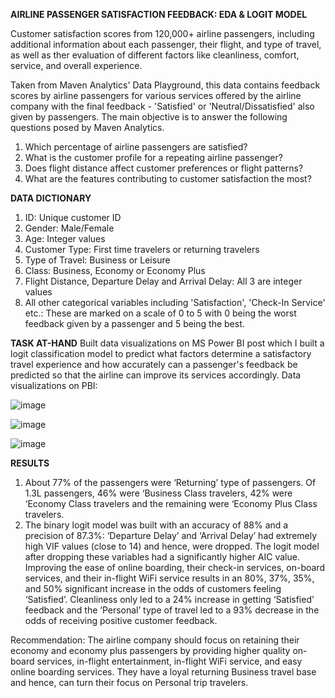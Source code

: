 **AIRLINE PASSENGER SATISFACTION FEEDBACK: EDA & LOGIT MODEL**

Customer satisfaction scores from 120,000+ airline passengers, including additional information about each passenger, their flight, and type of travel, as well as ther evaluation of different factors like cleanliness, comfort, service, and overall experience.

Taken from Maven Analytics' Data Playground, this data contains feedback scores by airline passengers for various services offered by the airline company with the final feedback - 'Satisfied' or 'Neutral/Dissatisfied' also given by passengers. The main objective is to answer the following questions posed by Maven Analytics.
1. Which percentage of airline passengers are satisfied? 
2. What is the customer profile for a repeating airline passenger?
3. Does flight distance affect customer preferences or flight patterns?
4. What are the features contributing to customer satisfaction the most?

**DATA DICTIONARY**
1. ID: Unique customer ID
2. Gender: Male/Female
3. Age: Integer values
4. Customer Type: First time travelers or returning travelers
5. Type of Travel: Business or Leisure
6. Class: Business, Economy or Economy Plus
7. Flight Distance, Departure Delay and Arrival Delay: All 3 are integer values
8. All other categorical variables including 'Satisfaction', 'Check-In Service' etc.: These are marked on a scale of 0 to 5 with 0 being the worst feedback given by a passenger and 5 being the best.

**TASK AT-HAND**
Built data visualizations on MS Power BI post which I built a logit classification model to predict what factors determine a satisfactory travel experience and how accurately can a passenger's feedback be predicted so that the airline can improve its services accordingly. 
Data visualizations on PBI:

![image](https://github.com/tanindatascience/Multivariate-Regression-and-Predictive-Modeling/assets/131387030/1fce2673-f5ac-44ff-be7a-639ed682b983)

![image](https://github.com/tanindatascience/Multivariate-Regression-and-Predictive-Modeling/assets/131387030/51cdf1a9-6dd4-404a-bf4c-26ac8946d15b)

![image](https://github.com/tanindatascience/Multivariate-Regression-and-Predictive-Modeling/assets/131387030/65a45300-d8a8-464a-ad6b-cf01f75293a5)

**RESULTS**
1. About 77% of the passengers were ‘Returning’ type of passengers. Of 1.3L passengers, 46% were ‘Business Class travelers, 42% were ‘Economy Class travelers and the remaining were ‘Economy Plus Class travelers. 
2. The binary logit model was built with an accuracy of 88% and a precision of 87.3%:
‘Departure Delay’ and ‘Arrival Delay’ had extremely high VIF values (close to 14) and hence, were dropped. The logit model after dropping these variables had a significantly higher AIC value. Improving the ease of online boarding, their check-in services, on-board services, and their in-flight WiFi service results in an 80%, 37%, 35%, and 50% significant increase in the odds of customers feeling ‘Satisfied’. Cleanliness only led to a 24% increase in getting ‘Satisfied’ feedback and the ‘Personal’ type of travel led to a 93% decrease in the odds of receiving positive customer feedback. 

Recommendation:
The airline company should focus on retaining their economy and economy plus passengers by providing higher quality on-board services, in-flight entertainment, in-flight WiFi service, and easy online boarding services. They have a loyal returning Business travel base and hence, can turn their focus on Personal trip travelers.
